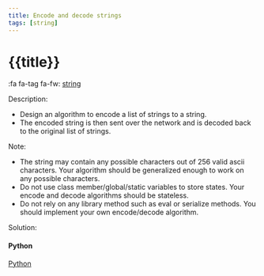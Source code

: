 ```yaml
---
title: Encode and decode strings
tags: [string]
---
```


# {{title}}

:fa fa-tag fa-fw: [string]({{tagspath}}/string)

Description:

- Design an algorithm to encode a list of strings to a string.
- The encoded string is then sent over the network and is decoded back to the original list of strings.

Note:

- The string may contain any possible characters out of 256 valid ascii characters. Your algorithm should be generalized enough to work on any possible characters.
- Do not use class member/global/static variables to store states. Your encode and decode algorithms should be stateless.
- Do not rely on any library method such as eval or serialize methods. You should implement your own encode/decode algorithm.

Solution:

<!-- tabs:start -->
#### **Python**

[Python](../../pycode/string/encode-and-decode-strings.py ':include :type=code')
<!-- tabs:end -->
